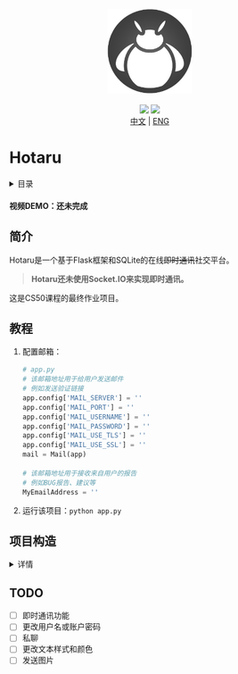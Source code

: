 <div align="center">
  <img src="/static/icons/Hotaru.png" width=30%>
</div>

<br>

<div align="center">
  <img src="https://img.shields.io/badge/Python-3.10.7-orange">
  <img src="https://img.shields.io/badge/Flask-2.2.2-black">
</div>

<div align="center">
  <a href="/docs/cn.md">中文</a> | <a href="README.md">ENG</a>
</div>

# Hotaru

<details>
  <summary>目录</summary>
  
- [Hotaru](#hotaru)
      - [](#)
  - [简介](#简介)
    - [教程](#教程)
  - [设计](#设计)
</details>

#### 视频DEMO：还未完成

## 简介

Hotaru是一个基于Flask框架和SQLite的在线~~即时通讯~~社交平台。
> **Hotaru还未使用Socket.IO来实现即时通讯。**

这是CS50课程的最终作业项目。

## 教程

1. 配置邮箱：
   ``` Python
   # app.py
   # 该邮箱地址用于给用户发送邮件
   # 例如发送验证链接
   app.config['MAIL_SERVER'] = ''
   app.config['MAIL_PORT'] = ''
   app.config['MAIL_USERNAME'] = ''
   app.config['MAIL_PASSWORD'] = ''
   app.config['MAIL_USE_TLS'] = ''
   app.config['MAIL_USE_SSL'] = ''
   mail = Mail(app)

   # 该邮箱地址用于接收来自用户的报告
   # 例如BUG报告、建议等
   MyEmailAddress = ''
   ```
2. 运行该项目：`python app.py`

## 项目构造

<details>
  <summary>详情</summary>

1. `static`目录包含了：
   - `Hotaru.ico`，网站的头像
   - `scripts.js`
   - `styles.css`
   - `icons`目录
     - 包含了默认用户头像`Hotaru.png`，以及所有被用户上传的自定义头像
2. `templates`目录包含了所有HTML文件
3. `app.py`，项目的主入口
4. `config.py`包含了提供给`app.py`的方法
5. `hotaru.db`是该项目的数据库
   - 包含了用户信息、聊天记录、频道
</details>

## TODO

- [ ] 即时通讯功能
- [ ] 更改用户名或账户密码
- [ ] 私聊
- [ ] 更改文本样式和颜色
- [ ] 发送图片